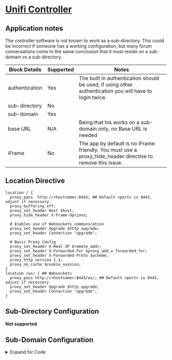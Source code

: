 <!-- This should be the app name and the URL to the app site -->
<!-- If major revisions exist of an app that change the RP support follow the app name with V# -->
# [Unifi Controller](https://www.ubnt.com/software/)

## Application notes
<!-- This should point to any provided documentation by the app developer, if none, remove line below -->


<!-- This should be used to highlight/outline any special notes, or important points about the configs -->
The controller software is not known to work as a sub-directory. This could be incorrect if someone has a working configuration, but many forum conversations come to the same conclusion that it must reside on a sub-domain vs a sub-directory.

<!-- This will be used to outline all the pertinent block details -->
Block Details | Supported | Notes
------ | ------ | ------
authentication | Yes | The built in authentication should be used, if using other authentication you will have to login twice.
sub-directory | No |
sub-domain | Yes |
base URL | N/A | Being that his works on a sub-domain only, no Base URL is needed
iFrame | No | The app by default is no iFrame friendly. You must use a proxy_hide_header directive to remove this issue.

<!-- This will be used to sample out the Location block for sub-directory config -->
## Location Directive
```nginx
location / {
  proxy_pass  http://<hostname>:8443; ## Default <port> is 8443, adjust if necessary
  proxy_buffering off;
  proxy_set_header Host $host;
  proxy_hide_header X-Frame-Options;

  # Enables use of Websockets communication
  proxy_set_header Upgrade $http_upgrade;
  proxy_set_header Connection "upgrade";

  # Basic Proxy Config
  proxy_set_header X-Real-IP $remote_addr;
  proxy_set_header X-Forwarded-For $proxy_add_x_forwarded_for;
  proxy_set_header X-Forwarded-Proto $scheme;
  proxy_http_version 1.1;
  proxy_no_cache $cookie_session;
}
location /ws/ { ## Websockets
  proxy_pass http://<hostname>:8443/ws/; ## Default <port> is 8443, adjust if necessary
  proxy_set_header Upgrade $http_upgrade;
  proxy_set_header Connection "upgrade";
}
```
<!-- This is to be used to show code for a sub-directory config -->
## Sub-Directory Configuration

**Not supported**

<!-- This is to be used to show code for a sub-domain config -->
## Sub-Domain Configuration

<details>

<summary> Expand for Code </summary>

### unifi_controller.conf
```nginx
## Main server block to redirect traffic from HTTP to HTTPS
server {
  listen 80;
  server_name <fqdn>;
  return 301 https://$host$request_uri;
}

## Main server block for HTTPS
server {
  listen 443 ssl;
  server_name <fqdn>;

  root /config/www;
  index index.html index.htm index.php;
  include /config/nginx/ssl.conf ## Using a single include for all SSL related items

  location / {
    proxy_pass  http://<hostname>:8443; ## Default <port> is 8443, adjust if necessary
    proxy_buffering off;
    proxy_set_header Host $host;
    proxy_hide_header X-Frame-Options;
    include /config/nginx/proxy.conf

    # Enables use of Websockets communication
    proxy_set_header Upgrade $http_upgrade;
    proxy_set_header Connection "upgrade";
  }
  location /ws/ { ## Websockets
    proxy_pass http://<hostname>:8443/ws/; ## Default <port> is 8443, adjust if necessary
    proxy_set_header Upgrade $http_upgrade;
    proxy_set_header Connection "upgrade";
  }
```
### proxy.conf
```nginx
client_max_body_size 10m;
client_body_buffer_size 128k;

#Timeout if the real server is dead
proxy_next_upstream error timeout invalid_header http_500 http_502 http_503;

# Advanced Proxy Config
send_timeout 5m;
proxy_read_timeout 240;
proxy_send_timeout 240;
proxy_connect_timeout 240;

# Basic Proxy Config
proxy_set_header Host $host:$server_port;
proxy_set_header X-Real-IP $remote_addr;
proxy_set_header X-Forwarded-For $proxy_add_x_forwarded_for;
proxy_set_header X-Forwarded-Proto $scheme;
proxy_redirect  http://  $scheme://;
proxy_http_version 1.1;
proxy_set_header Connection "";
proxy_cache_bypass $cookie_session;
proxy_no_cache $cookie_session;
proxy_buffers 32 4k;
```
### ssl.conf
```nginx
## Certificates from LE container placement
ssl_certificate /config/keys/letsencrypt/fullchain.pem;
ssl_certificate_key /config/keys/letsencrypt/privkey.pem;

## Strong Security recommended settings per cipherli.st
ssl_dhparam /config/nginx/dhparams.pem;
ssl_ciphers ECDHE-RSA-AES256-GCM-SHA512:DHE-RSA-AES256-GCM-SHA512:ECDHE-RSA-AES256-GCM-SHA384:DHE-RSA-AES256-GCM-SHA384:ECDHE-RSA-AES256-SHA384;
ssl_ecdh_curve secp384r1; # Requires nginx >= 1.1.0
ssl_session_timeout  10m;

## Settings to add strong security profile (A+ on securityheaders.io/ssllabs.com)
add_header Strict-Transport-Security "max-age=63072000; includeSubDomains; preload";
add_header X-Content-Type-Options nosniff;
add_header X-XSS-Protection "1; mode=block";
add_header X-Robots-Tag none;
add_header Content-Security-Policy "frame-ancestors https://*.<fqdn> https://<fqdn>"; ## Use *.domain.com, not *.sub.domain.com
add_header X-Frame-Options "ALLOW-FROM https://*.<fqdn>" always; ## Use *.domain.com, not *.sub.domain.com
add_header Referrer-Policy "strict-origin";
proxy_cookie_path / "/; HTTPOnly; Secure";
more_set_headers "Server: Classified";
more_clear_headers 'X-Powered-By';
```

</details>
